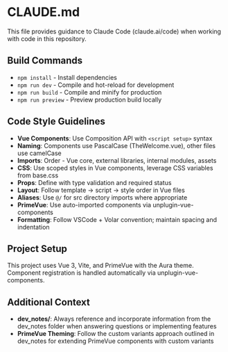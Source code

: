 # CLAUDE.md

This file provides guidance to Claude Code (claude.ai/code) when working with code in this repository.

## Build Commands
- `npm install` - Install dependencies
- `npm run dev` - Compile and hot-reload for development
- `npm run build` - Compile and minify for production
- `npm run preview` - Preview production build locally

## Code Style Guidelines
- **Vue Components**: Use Composition API with `<script setup>` syntax
- **Naming**: Components use PascalCase (TheWelcome.vue), other files use camelCase
- **Imports**: Order - Vue core, external libraries, internal modules, assets
- **CSS**: Use scoped styles in Vue components, leverage CSS variables from base.css
- **Props**: Define with type validation and required status
- **Layout**: Follow template -> script -> style order in Vue files
- **Aliases**: Use `@/` for src directory imports where appropriate
- **PrimeVue**: Use auto-imported components via unplugin-vue-components
- **Formatting**: Follow VSCode + Volar convention; maintain spacing and indentation

## Project Setup
This project uses Vue 3, Vite, and PrimeVue with the Aura theme. Component registration is handled automatically via unplugin-vue-components.

## Additional Context
- **dev_notes/**: Always reference and incorporate information from the dev_notes folder when answering questions or implementing features
- **PrimeVue Theming**: Follow the custom variants approach outlined in dev_notes for extending PrimeVue components with custom variants
